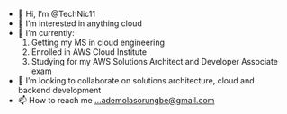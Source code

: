 - 👋 Hi, I’m @TechNic11
- 👀 I’m interested in anything cloud
- 🌱 I’m currently:
  1. Getting my MS in cloud engineering
  2. Enrolled in AWS Cloud Institute
  3. Studying for my AWS Solutions Architect and Developer Associate exam 
- 💞️ I’m looking to collaborate on solutions architecture, cloud and backend development
- 📫 How to reach me ...ademolasorungbe@gmail.com

<!---
TechNic11/TechNic11 is a ✨ special ✨ repository because its `README.md` (this file) appears on your GitHub profile.
You can click the Preview link to take a look at your changes.
--->

